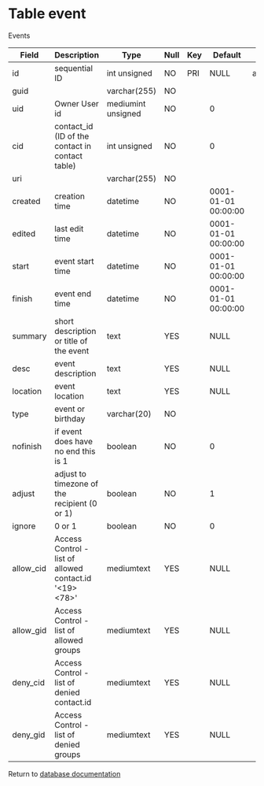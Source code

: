 Table event
===========
Events

| Field | Description | Type | Null | Key | Default | Extra |
| ----- | ----------- | ---- | ---- | --- | ------- | ----- |
| id | sequential ID | int unsigned | NO | PRI | NULL | auto_increment |    
| guid |  | varchar(255) | NO |  |  |  |    
| uid | Owner User id | mediumint unsigned | NO |  | 0 |  |    
| cid | contact_id (ID of the contact in contact table) | int unsigned | NO |  | 0 |  |    
| uri |  | varchar(255) | NO |  |  |  |    
| created | creation time | datetime | NO |  | 0001-01-01 00:00:00 |  |    
| edited | last edit time | datetime | NO |  | 0001-01-01 00:00:00 |  |    
| start | event start time | datetime | NO |  | 0001-01-01 00:00:00 |  |    
| finish | event end time | datetime | NO |  | 0001-01-01 00:00:00 |  |    
| summary | short description or title of the event | text | YES |  | NULL |  |    
| desc | event description | text | YES |  | NULL |  |    
| location | event location | text | YES |  | NULL |  |    
| type | event or birthday | varchar(20) | NO |  |  |  |    
| nofinish | if event does have no end this is 1 | boolean | NO |  | 0 |  |    
| adjust | adjust to timezone of the recipient (0 or 1) | boolean | NO |  | 1 |  |    
| ignore | 0 or 1 | boolean | NO |  | 0 |  |    
| allow_cid | Access Control - list of allowed contact.id &#039;&lt;19&gt;&lt;78&gt;&#039; | mediumtext | YES |  | NULL |  |    
| allow_gid | Access Control - list of allowed groups | mediumtext | YES |  | NULL |  |    
| deny_cid | Access Control - list of denied contact.id | mediumtext | YES |  | NULL |  |    
| deny_gid | Access Control - list of denied groups | mediumtext | YES |  | NULL |  |    

Return to [database documentation](help/database)
